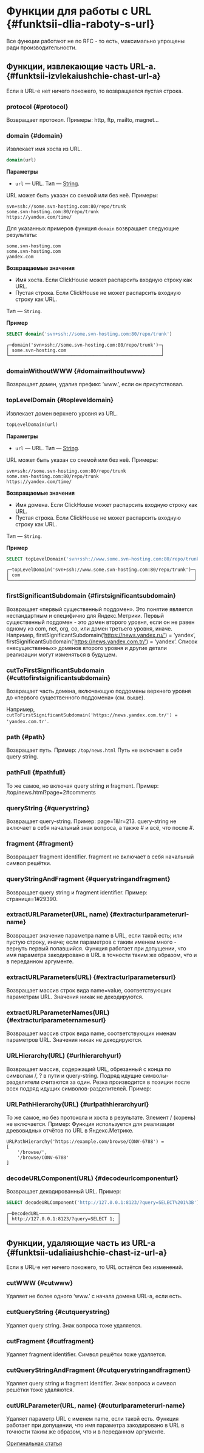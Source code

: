 # Функции для работы с URL {#funktsii-dlia-raboty-s-url}

Все функции работают не по RFC - то есть, максимально упрощены ради производительности.

## Функции, извлекающие часть URL-а. {#funktsii-izvlekaiushchie-chast-url-a}

Если в URL-е нет ничего похожего, то возвращается пустая строка.

### protocol {#protocol}

Возвращает протокол. Примеры: http, ftp, mailto, magnet…

### domain {#domain}

Извлекает имя хоста из URL.

``` sql
domain(url)
```

**Параметры**

- `url` — URL. Тип — [String](../../data_types/string.md).

URL может быть указан со схемой или без неё. Примеры:

``` text
svn+ssh://some.svn-hosting.com:80/repo/trunk
some.svn-hosting.com:80/repo/trunk
https://yandex.com/time/
```

Для указанных примеров функция `domain` возвращает следующие результаты:

``` text
some.svn-hosting.com
some.svn-hosting.com
yandex.com
```

**Возвращаемые значения**

- Имя хоста. Если ClickHouse может распарсить входную строку как URL.
- Пустая строка. Если ClickHouse не может распарсить входную строку как URL.

Тип — `String`.

**Пример**

``` sql
SELECT domain('svn+ssh://some.svn-hosting.com:80/repo/trunk')
```

``` text
┌─domain('svn+ssh://some.svn-hosting.com:80/repo/trunk')─┐
│ some.svn-hosting.com                                   │
└────────────────────────────────────────────────────────┘
```

### domainWithoutWWW {#domainwithoutwww}

Возвращает домен, удалив префикс ‘www.’, если он присутствовал.

### topLevelDomain {#topleveldomain}

Извлекает домен верхнего уровня из URL.

``` sql
topLevelDomain(url)
```

**Параметры**

- `url` — URL. Тип — [String](../../data_types/string.md).

URL может быть указан со схемой или без неё. Примеры:

``` text
svn+ssh://some.svn-hosting.com:80/repo/trunk
some.svn-hosting.com:80/repo/trunk
https://yandex.com/time/
```

**Возвращаемые значения**

- Имя домена. Если ClickHouse может распарсить входную строку как URL.
- Пустая строка. Если ClickHouse не может распарсить входную строку как URL.

Тип — `String`.

**Пример**

``` sql
SELECT topLevelDomain('svn+ssh://www.some.svn-hosting.com:80/repo/trunk')
```

``` text
┌─topLevelDomain('svn+ssh://www.some.svn-hosting.com:80/repo/trunk')─┐
│ com                                                                │
└────────────────────────────────────────────────────────────────────┘
```

### firstSignificantSubdomain {#firstsignificantsubdomain}

Возвращает «первый существенный поддомен». Это понятие является нестандартным и специфично для Яндекс.Метрики. Первый существенный поддомен - это домен второго уровня, если он не равен одному из com, net, org, co, или домен третьего уровня, иначе. Например, firstSignificantSubdomain(‘https://news.yandex.ru/’) = ‘yandex’, firstSignificantSubdomain(‘https://news.yandex.com.tr/’) = ‘yandex’. Список «несущественных» доменов второго уровня и другие детали реализации могут изменяться в будущем.

### cutToFirstSignificantSubdomain {#cuttofirstsignificantsubdomain}

Возвращает часть домена, включающую поддомены верхнего уровня до «первого существенного поддомена» (см. выше).

Например, `cutToFirstSignificantSubdomain('https://news.yandex.com.tr/') = 'yandex.com.tr'`.

### path {#path}

Возвращает путь. Пример: `/top/news.html` Путь не включает в себя query string.

### pathFull {#pathfull}

То же самое, но включая query string и fragment. Пример: /top/news.html?page=2\#comments

### queryString {#querystring}

Возвращает query-string. Пример: page=1&lr=213. query-string не включает в себя начальный знак вопроса, а также \# и всё, что после \#.

### fragment {#fragment}

Возвращает fragment identifier. fragment не включает в себя начальный символ решётки.

### queryStringAndFragment {#querystringandfragment}

Возвращает query string и fragment identifier. Пример: страница=1\#29390.

### extractURLParameter(URL, name) {#extracturlparameterurl-name}

Возвращает значение параметра name в URL, если такой есть; или пустую строку, иначе; если параметров с таким именем много - вернуть первый попавшийся. Функция работает при допущении, что имя параметра закодировано в URL в точности таким же образом, что и в переданном аргументе.

### extractURLParameters(URL) {#extracturlparametersurl}

Возвращает массив строк вида name=value, соответствующих параметрам URL. Значения никак не декодируются.

### extractURLParameterNames(URL) {#extracturlparameternamesurl}

Возвращает массив строк вида name, соответствующих именам параметров URL. Значения никак не декодируются.

### URLHierarchy(URL) {#urlhierarchyurl}

Возвращает массив, содержащий URL, обрезанный с конца по символам /, ? в пути и query-string. Подряд идущие символы-разделители считаются за один. Резка производится в позиции после всех подряд идущих символов-разделителей. Пример:

### URLPathHierarchy(URL) {#urlpathhierarchyurl}

То же самое, но без протокола и хоста в результате. Элемент / (корень) не включается. Пример:
Функция используется для реализации древовидных отчётов по URL в Яндекс.Метрике.

``` text
URLPathHierarchy('https://example.com/browse/CONV-6788') =
[
    '/browse/',
    '/browse/CONV-6788'
]
```

### decodeURLComponent(URL) {#decodeurlcomponenturl}

Возвращает декодированный URL.
Пример:

``` sql
SELECT decodeURLComponent('http://127.0.0.1:8123/?query=SELECT%201%3B') AS DecodedURL;
```

``` text
┌─DecodedURL─────────────────────────────┐
│ http://127.0.0.1:8123/?query=SELECT 1; │
└────────────────────────────────────────┘
```

## Функции, удаляющие часть из URL-а {#funktsii-udaliaiushchie-chast-iz-url-a}

Если в URL-е нет ничего похожего, то URL остаётся без изменений.

### cutWWW {#cutwww}

Удаляет не более одного ‘www.’ с начала домена URL-а, если есть.

### cutQueryString {#cutquerystring}

Удаляет query string. Знак вопроса тоже удаляется.

### cutFragment {#cutfragment}

Удаляет fragment identifier. Символ решётки тоже удаляется.

### cutQueryStringAndFragment {#cutquerystringandfragment}

Удаляет query string и fragment identifier. Знак вопроса и символ решётки тоже удаляются.

### cutURLParameter(URL, name) {#cuturlparameterurl-name}

Удаляет параметр URL с именем name, если такой есть. Функция работает при допущении, что имя параметра закодировано в URL в точности таким же образом, что и в переданном аргументе.

[Оригинальная статья](https://clickhouse.tech/docs/ru/query_language/functions/url_functions/) <!--hide-->
